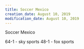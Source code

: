 ```yaml
---
title: Soccer Mexico
creation_date: August 10, 2019
modification_date: August 10, 2019
---
```



Soccer Mexico 

64-1 - sky sports
48-1 - fox sports 
